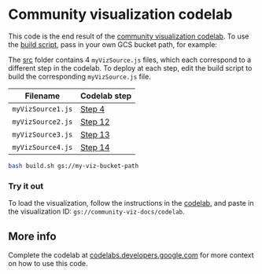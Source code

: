 # Community visualization codelab

This code is the end result of the [community visualization
codelab](https://codelabs.developers.google.com/). To use the [build
script](./build.sh), pass in your own GCS bucket path, for example:

The [src](./src) folder contains 4 `myVizSource.js` files, which each correspond
to a different step in the codelab. To deploy at each step, edit the build
script to build the corresponding `myVizSource.js` file.

Filename           | Codelab step
-------------------|--------------------------
`myVizSource1.js`  | [Step 4](https://codelabs.developers.google.com/codelabs/community-visualization/#4)
`myVizSource2.js`  | [Step 12](https://codelabs.developers.google.com/codelabs/community-visualization/#12)
`myVizSource3.js`  | [Step 13](https://codelabs.developers.google.com/codelabs/community-visualization/#13)
`myVizSource4.js`  | [Step 14](https://codelabs.developers.google.com/codelabs/community-visualization/#14)

```bash
bash build.sh gs://my-viz-bucket-path
```

### Try it out
To load the visualization, follow the instructions in the
[codelab](https://codelabs.developers.google.com/codelabs/community-visualization/#10),
and paste in the visualization ID: `gs://community-viz-docs/codelab`.

## More info
Complete the codelab at
[codelabs.developers.google.com](https://codelabs.developers.google.com/codelabs/community-visualization)
for more context on how to use this code.
